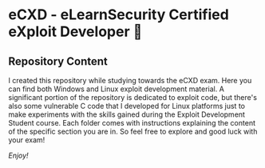 # eCXD - eLearnSecurity Certified eXploit Developer 🌋

## Repository Content
I created this repository while studying towards the eCXD exam. Here you can find both Windows and Linux exploit development material. A significant portion of the repository is dedicated to exploit code, but there's also some vulnerable C code that I developed for Linux platforms just to make experiments with the skills gained during the Exploit Development Student course. Each folder comes with instructions explaining the content of the specific section you are in. So feel free to explore and good luck with your exam!

*Enjoy!*
